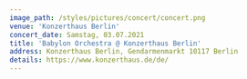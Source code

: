 ```yaml
---
image_path: /styles/pictures/concert/concert.png
venue: 'Konzerthaus Berlin'
concert_date: Samstag, 03.07.2021
title: 'Babylon Orchestra @ Konzerthaus Berlin'
address: Konzerthaus Berlin, Gendarmenmarkt 10117 Berlin
details: https://www.konzerthaus.de/de/
---
```

